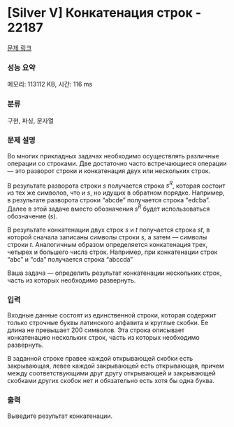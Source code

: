 # [Silver V] Конкатенация строк - 22187 

[문제 링크](https://www.acmicpc.net/problem/22187) 

### 성능 요약

메모리: 113112 KB, 시간: 116 ms

### 분류

구현, 파싱, 문자열

### 문제 설명

<p>Во многих прикладных задачах необходимо осуществлять различные операции со строками. Две достаточно часто встречающиеся операции — это разворот строки и конкатенация двух или нескольких строк.</p>

<p>В результате разворота строки <i>s</i> получается строка <i>s<sup>R</sup></i>, которая состоит из тех же символов, что и <i>s</i>, но идущих в обратном порядке. Например, в результате разворота строки “abcde” получается строка “edcba”. Далее в этой задаче вместо обозначения <i>s<sup>R</sup></i> будет использоваться обозначение (<i>s</i>).</p>

<p>В результате конкатенации двух строк <i>s</i> и <i>t</i> получается строка <i>st</i>, в которой сначала записаны символы строки <i>s</i>, а затем — символы строки <i>t</i>. Аналогичным образом определяется конкатенация трех, четырех и большего числа строк. Например, при конкатенации строк “abc” и “cda” получается строка “abccda”</p>

<p>Ваша задача — определить результат конкатенации нескольких строк, часть из которых необходимо развернуть.</p>

### 입력 

 <p>Входные данные состоят из единственной строки, которая содержит только строчные буквы латинского алфавита и круглые скобки. Ее длина не превышает 200 символов. Эта строка описывает конкатенацию нескольких строк, часть из которых необходимо развернуть.</p>

<p>В заданной строке правее каждой открывающей скобки есть закрывающая, левее каждой закрывающей есть открывающая, причем между соответствующими друг другу открывающей и закрывающей скобками других скобок нет и обязательно есть хотя бы одна буква.</p>

### 출력 

 <p>Выведите результат конкатенации.</p>

